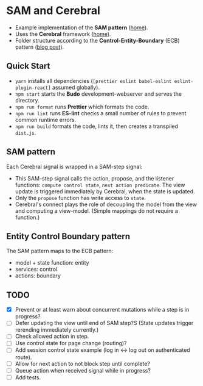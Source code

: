 # SAM and Cerebral
- Example implementation of the **SAM pattern** ([home](http://sam.js.org/)).
- Uses the **Cerebral** framework ([home](http://cerebraljs.com/)).
- Folder structure according to the **Control-Entity-Boundary** (ECB) pattern ([blog post](http://www.adam-bien.com/roller/abien/entry/bureaucratic_design_with_java_ee)).

## Quick Start
- `yarn` installs all dependencies (`[prettier eslint babel-eslint eslint-plugin-react]` assumed globally).
- `npm start` starts the **Budo** development-webserver and serves the directory.
- `npm run format` runs **Prettier** which formats the code.
- `npm run lint` runs **ES-lint** checks a small number of rules to prevent common runtime errors.
- `npm run build` formats the code, lints it, then creates a transpiled `dist.js`.

## SAM pattern
Each Cerebral signal is wrapped in a SAM-step signal:
- This SAM-step signal calls the action, propose, and the listener functions: `compute control state`, `next action predicate`. The view update is triggered immediately by Cerebral, when the state is updated.
- Only the `propose` function has write access to `state`.
- Cerebral's connect plays the role of decoupling the model from the view and computing a view-model. (Simple mappings do not require a function.)

## Entity Control Boundary pattern
The SAM pattern maps to the ECB pattern:
- model + state function: entity 
- services: control
- actions: boundary

## TODO
- [x] Prevent or at least warn about concurrent mutations while a step is in progress?
- [ ] Defer updating the view until end of SAM step?S (State updates trigger rerending immediately currently.)
- [ ] Check allowed action in step.
- [ ] Use control state for page change (routing)?
- [ ] Add session control state example (log in <-> log out on authenticated route).
- [ ] Allow for next action to not block step until complete?
- [ ] Queue action when received signal while in progress?
- [ ] Add tests.

